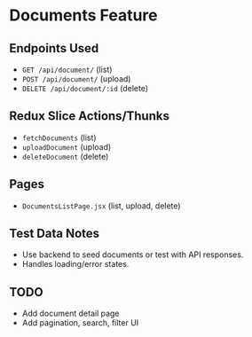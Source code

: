 # Documents Feature

## Endpoints Used
- `GET /api/document/` (list)
- `POST /api/document/` (upload)
- `DELETE /api/document/:id` (delete)

## Redux Slice Actions/Thunks
- `fetchDocuments` (list)
- `uploadDocument` (upload)
- `deleteDocument` (delete)

## Pages
- `DocumentsListPage.jsx` (list, upload, delete)

## Test Data Notes
- Use backend to seed documents or test with API responses.
- Handles loading/error states.

## TODO
- Add document detail page
- Add pagination, search, filter UI
